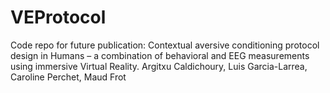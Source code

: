 # VEProtocol
Code repo for future publication: Contextual aversive conditioning protocol design in Humans – a combination of behavioral and EEG measurements using immersive Virtual Reality. Argitxu Caldichoury, Luis Garcia-Larrea, Caroline Perchet, Maud Frot
